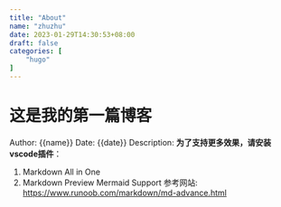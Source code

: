 ```yaml
---
title: "About"
name: "zhuzhu"
date: 2023-01-29T14:30:53+08:00
draft: false
categories: [
    "hugo"
]
---
```


# 这是我的第一篇博客

Author: {{name}}
Date: {{date}}
Description: **为了支持更多效果，请安装vscode插件**：
1. Markdown All in One 
2. Markdown Preview Mermaid Support
参考网站: https://www.runoob.com/markdown/md-advance.html



